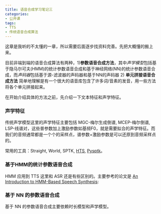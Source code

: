 ```yaml
---
title: 语音合成学习笔记三
categories:
- 公开课
tags:
- TTS
- 传统语音合成算法
---
```


这章是我听的不太懂的一章，所以需要后面逐步找资料完善。先把大概懂的搬上来。

目前非端到端的语音合成算法有两种，1)**参数语音合成方法**，其中*声学模型*包括基于隐马尔可夫(HMM)的统计参数语音合成和基于神经网络(NN)的统计参数语音合成，而*声码器*包括基于源-滤波器的声码器和基于NN的声码器  2) **单元拼接语音合成方法** 简单地理解是有一个很大的语音库包含了许多词/音素的发音，用一些方法将各个单元拼接起来。

在开始介绍具体的方法之前，先介绍一下文本特征和声学特征。

### 声学特征
传统声学模型这里的声学特征主要包括 MGC-梅尔生成倒谱, MCEP-梅尔倒谱, LSP-线谱对，这些普参数加上激励参数如基频F0，就是需要拟合的声学特征。而我们的音频通常都是一个个的采样点，谱参数+激励参数是可以还原到音频采样点的。

常用的工具：Straight, World, SPTK, [HTS](http://hts.sp.nitech.ac.jp/), [Pysptk](https://github.com/r9y9/pysptk)。


### 基于HMM的统计参数语音合成

HMM 应用到 TTS 这里和 ASR 还是有些区别的。主要参考的论文是 [An Introduction to HMM-Based Speech Synthesis](https://www.researchgate.net/publication/265398553_An_Introduction_to_HMM-Based_Speech_Synthesis): 



### 基于 NN 的参数语音合成

基于 NN 的参数语音合成主要依赖时长模型和声学模型。

